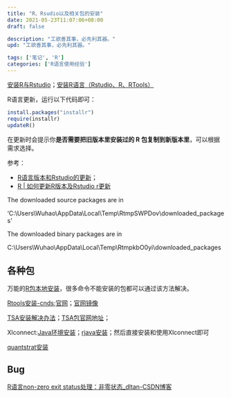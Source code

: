 ```yaml
---
title: "R、Rsudio以及相关包的安装"
date: 2021-05-23T11:07:06+08:00
draft: false

description: "工欲善其事，必先利其器。"
upd: "工欲善其事，必先利其器。"

tags: ['笔记', 'R']
categories: ['R语言使用经验']
---
```


<!--more-->

[安装R与Rstudio](https://zhuanlan.zhihu.com/p/109468400)；[安装R语言（Rstudio、R、RTools）](https://zhuanlan.zhihu.com/p/146289185)

R语言更新，运行以下代码即可：

```R
install.packages("installr")
require(installr)
updateR()
```

在更新时会提示你**是否需要把旧版本里安装过的 R 包复制到新版本里**，可以根据需求选择。

参考：

- [R语言版本和Rstudio的更新](https://www.jianshu.com/p/5989f295b9e9)；
- [R | 如何更新R版本及Rstudio r更新](https://blog.csdn.net/weixin_41859179/article/details/97570369)


The downloaded source packages are in

‘C:\Users\Wuhao\AppData\Local\Temp\RtmpSWPDov\downloaded_packages’

 

The downloaded binary packages are in

C:\Users\Wuhao\AppData\Local\Temp\RtmpkbO0yi\downloaded_packages

 

##  各种包

万能的[R包本地安装](https://blog.csdn.net/zdx1996/article/details/86629965)，很多命令不能安装的包都可以通过该方法解决。



[Rtools安装-cnds](https://blog.csdn.net/weixin_42098685/article/details/105864543);[官网](https://cran.rstudio.com/bin/windows/Rtools/)；[官网镜像](https://mirrors.tuna.tsinghua.edu.cn/CRAN/)

 

[TSA安装解决办法](https://blog.csdn.net/chen_dal/article/details/106193038)；[TSA包官网地址](https://cran.r-project.org/src/contrib/Archive/TSA/)；

 

Xlconnect:[Java环境安装](https://www.jianshu.com/p/169bc950316b)；[rjava安装](https://www.cnblogs.com/ohshit/p/6159644.html)；然后直接安装和使用Xlconnect即可

 

[quantstrat安装](https://stackoverflow.com/questions/44891437/install-quantstrat-for-r-latest-r-version)



## Bug

[R语言non-zero exit status处理：非零状态_dltan-CSDN博客](https://blog.csdn.net/tandelin/article/details/87719623)